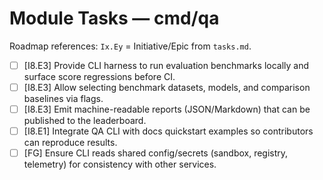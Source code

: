 # Module Tasks — cmd/qa

Roadmap references: `Ix.Ey` = Initiative/Epic from `tasks.md`.

- [ ] [I8.E3] Provide CLI harness to run evaluation benchmarks locally and surface score regressions before CI.
- [ ] [I8.E3] Allow selecting benchmark datasets, models, and comparison baselines via flags.
- [ ] [I8.E3] Emit machine-readable reports (JSON/Markdown) that can be published to the leaderboard.
- [ ] [I8.E1] Integrate QA CLI with docs quickstart examples so contributors can reproduce results.
- [ ] [FG] Ensure CLI reads shared config/secrets (sandbox, registry, telemetry) for consistency with other services.
